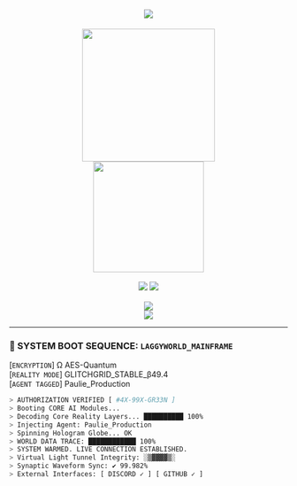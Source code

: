 <h1 align="center">
  <img src="https://readme-typing-svg.herokuapp.com?font=Share+Tech+Mono&size=28&duration=2000&pause=300&color=00FF00&center=true&vCenter=true&width=1000&lines=☠+CLASSIFIED+ACCESS+GRANTED...;⚡+Initializing+LAGGYWORLD+Link...;👁‍🗨+Entering+LaggyWorld+::+BETA+v0.4" />
</h1>

<p align="center">
  <img src="https://media.giphy.com/media/VbnUQpnihPSIgIXuZv/giphy.gif" width="240" />
  <br />
  <img src="https://i.imgur.com/kH0GZL2.gif" width="200" />
  <br /><br />
  <img src="https://img.shields.io/badge/Reality_Mode-LaggyWorld_βv0.4-00ffff?style=for-the-badge&logo=databricks&logoColor=cyan" />
  <img src="https://img.shields.io/badge/Status-SYNAPSE_ONLINE-00ffff?style=for-the-badge&logo=github&logoColor=cyan" />
  <br /><br />
  <a href="https://github.com/ISUCKAZZ">
    <img src="https://github-readme-stats.vercel.app/api?username=ISUCKAZZ&show_icons=true&theme=tokyonight" />
  </a>
  <br />
  <img src="https://github-readme-stats.vercel.app/api/top-langs/?username=ISUCKAZZ&layout=compact&theme=tokyonight" />
</p>

---

### 🧬 SYSTEM BOOT SEQUENCE: `LAGGYWORLD_MAINFRAME`

\[`ENCRYPTION`\] Ω AES-Quantum   
\[`REALITY MODE`\] GLITCHGRID_STABLE_β49.4  
\[`AGENT TAGGED`\] Paulie_Production  

```bash
> AUTHORIZATION VERIFIED [ #4X-99X-GR33N ]
> Booting CORE AI Modules...
> Decoding Core Reality Layers... ██████████ 100%
> Injecting Agent: Paulie_Production
> Spinning Hologram Globe... OK
> WORLD DATA TRACE: ████████████ 100%
> SYSTEM WARMED. LIVE CONNECTION ESTABLISHED.
> Virtual Light Tunnel Integrity: ░▒▓▓▓▓▒░
> Synaptic Waveform Sync: ✔ 99.982%
> External Interfaces: [ DISCORD ✓ ] [ GITHUB ✓ ]
